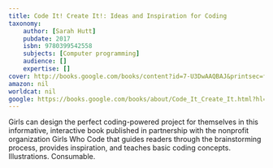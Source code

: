 ```yaml
---
title: Code It! Create It!: Ideas and Inspiration for Coding
taxonomy:
	author: [Sarah Hutt]
	pubdate: 2017
	isbn: 9780399542558
	subjects: [Computer programming]
	audience: []
	expertise: []
cover: http://books.google.com/books/content?id=7-U3DwAAQBAJ&printsec=frontcover&img=1&zoom=1&edge=curl&source=gbs_api
amazon: nil
worldcat: nil
google: https://books.google.com/books/about/Code_It_Create_It.html?hl=&id=7-U3DwAAQBAJ
---
```

Girls can design the perfect coding-powered project for themselves in this informative, interactive book published in partnership with the nonprofit organization Girls Who Code that guides readers through the brainstorming process, provides inspiration, and teaches basic coding concepts. Illustrations. Consumable.